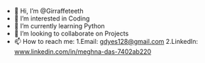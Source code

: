 - 👋 Hi, I’m @Girraffeteeth
- 👀 I’m interested in Coding
- 🌱 I’m currently learning Python
- 💞️ I’m looking to collaborate on Projects 
- 📫 How to reach me:
       1.Email: gdyes128@gmail.com
       2.LinkedIn: www.linkedin.com/in/meghna-das-7402ab220
       

<!---
Girraffeteeth/Girraffeteeth is a ✨ special ✨ repository because its `README.md` (this file) appears on your GitHub profile.
You can click the Preview link to take a look at your changes.
--->
